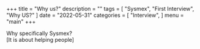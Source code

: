 +++
title = "Why us?"
description = ""
tags = [
    "Sysmex",
    "First Interview",
    "Why US?"
]
date = "2022-05-31"
categories = [
    "Interview",
]
menu = "main"
+++

Why specifically Sysmex?   
[It is about helping people]  